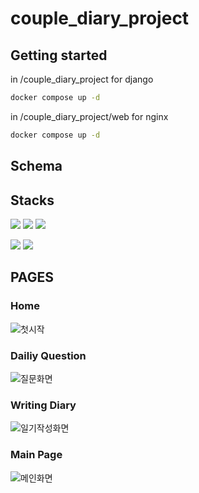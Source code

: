 # couple_diary_project

## Getting started

in /couple_diary_project for django

```bash
docker compose up -d
```
in /couple_diary_project/web for nginx
```bash
docker compose up -d
```

## Schema

## Stacks
   <img src="https://img.shields.io/badge/Django-0133AD?style=flat&logo=Django&logoColor=white"/>
    <img src="https://img.shields.io/badge/Docker-61DAFB?style=flat&logo=Docker&logoColor=white"/>
        <img src="https://img.shields.io/badge/NGINX-251A15?style=flat&logo=nginx&logoColor=green"/>
    <p>
            <img src="https://img.shields.io/badge/JavaScript-F7DF1E?style=flat&logo=javascript&logoColor=green"/>
            <img src="https://img.shields.io/badge/CSS-red?style=flat&logo=CSS3&logoColor=#1572B6"/>

## PAGES
### Home
![첫시작](https://github.com/nkrao220/accent-classification/assets/62383521/9e42bb75-71da-4cc2-9b7c-829a1853e62f)
### Dailiy Question
![질문화면](https://github.com/nkrao220/accent-classification/assets/62383521/666275ae-9160-418e-afa2-74484fe1de52)
### Writing Diary
![일기작성화면](https://github.com/nkrao220/accent-classification/assets/62383521/432ebf29-9586-4b71-b068-e1ebc4c7e8a5)
### Main Page
![메인화면](https://github.com/nkrao220/accent-classification/assets/62383521/335407e5-f6e8-4586-b2c3-2410f8ef6121)





